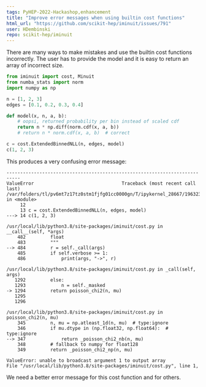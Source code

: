 ```yaml
---
tags: PyHEP-2022-Hackashop,enhancement
title: "Improve error messages when using builtin cost functions"
html_url: "https://github.com/scikit-hep/iminuit/issues/791"
user: HDembinski
repo: scikit-hep/iminuit
---
```


There are many ways to make mistakes and use the builtin cost functions incorrectly. The user has to provide the model and it is easy to return an array of incorrect size.

```py
from iminuit import cost, Minuit
from numba_stats import norm
import numpy as np

n = [1, 2, 3]
edges = [0.1, 0.2, 0.3, 0.4]

def model(x, n, a, b):
    # oopsi, returned probability per bin instead of scaled cdf
    return n * np.diff(norm.cdf(x, a, b))
    # return n * norm.cdf(x, a, b)  # correct

c = cost.ExtendedBinnedNLL(n, edges, model)
c(1, 2, 3)
```
This produces a very confusing error message:
```
---------------------------------------------------------------------------
ValueError                                Traceback (most recent call last)
/var/folders/tl/pv6mt7z17tz0stm1fjfg01cc0000gn/T/ipykernel_28667/1963231075.py in <module>
     12 
     13 c = cost.ExtendedBinnedNLL(n, edges, model)
---> 14 c(1, 2, 3)

/usr/local/lib/python3.8/site-packages/iminuit/cost.py in __call__(self, *args)
    482         float
    483         """
--> 484         r = self._call(args)
    485         if self.verbose >= 1:
    486             print(args, "->", r)

/usr/local/lib/python3.8/site-packages/iminuit/cost.py in _call(self, args)
   1292         else:
   1293             n = self._masked
-> 1294         return poisson_chi2(n, mu)
   1295 
   1296 

/usr/local/lib/python3.8/site-packages/iminuit/cost.py in poisson_chi2(n, mu)
    345         n, mu = np.atleast_1d(n, mu)  # type:ignore
    346         if mu.dtype in (np.float32, np.float64):  # type:ignore
--> 347             return _poisson_chi2_nb(n, mu)
    348         # fallback to numpy for float128
    349         return _poisson_chi2_np(n, mu)

ValueError: unable to broadcast argument 1 to output array
File "/usr/local/lib/python3.8/site-packages/iminuit/cost.py", line 1, 
```
We need a better error message for this cost function and for others.